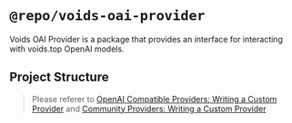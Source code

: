 # `@repo/voids-oai-provider`

Voids OAI Provider is a package that provides an interface for interacting with voids.top OpenAI models.

## Project Structure

> Please referer to [OpenAI Compatible Providers: Writing a Custom Provider](https://sdk.vercel.ai/providers/openai-compatible-providers/custom-providers) and [Community Providers: Writing a Custom Provider](https://sdk.vercel.ai/providers/community-providers/custom-providers)
